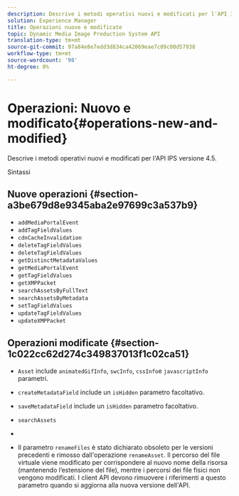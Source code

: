 ```yaml
---
description: Descrive i metodi operativi nuovi e modificati per l'API IPS versione 4.5.
solution: Experience Manager
title: Operazioni nuove e modificate
topic: Dynamic Media Image Production System API
translation-type: tm+mt
source-git-commit: 97a84e8e7edd3d834ca42069eae7c09c00d57938
workflow-type: tm+mt
source-wordcount: '98'
ht-degree: 0%

---
```



# Operazioni: Nuovo e modificato{#operations-new-and-modified}

Descrive i metodi operativi nuovi e modificati per l&#39;API IPS versione 4.5.

Sintassi

## Nuove operazioni {#section-a3be679d8e9345aba2e97699c3a537b9}

* `addMediaPortalEvent`
* `addTagFieldValues`
* `cdnCacheInvalidation`
* `deleteTagFieldValues`
* `deleteTagFieldValues`
* `getDistinctMetadataValues`
* `getMediaPortalEvent`
* `getTagFieldValues`
* `getXMPPacket`
* `searchAssetsByFullText`
* `searchAssetsByMetadata`
* `setTagFieldValues`
* `updateTagFieldValues`
* `updateXMPPacket`

## Operazioni modificate {#section-1c022cc62d274c349837013f1c02ca51}

* `Asset` include  `animatedGifInfo`,  `swcInfo`,  `cssInfo`e  `javascriptInfo` parametri.

* `createMetadataField` include un  `isHidden` parametro facoltativo.

* `saveMetadataField` include un  `isHidden` parametro facoltativo.

* `searchAssets`
* 
* Il parametro `renameFiles` è stato dichiarato obsoleto per le versioni precedenti e rimosso dall&#39;operazione `renameAsset`. Il percorso del file virtuale viene modificato per corrispondere al nuovo nome della risorsa (mantenendo l’estensione del file), mentre i percorsi dei file fisici non vengono modificati. I client API devono rimuovere i riferimenti a questo parametro quando si aggiorna alla nuova versione dell&#39;API.

